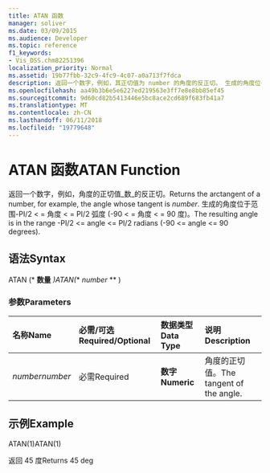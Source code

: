 ```yaml
---
title: ATAN 函数
manager: soliver
ms.date: 03/09/2015
ms.audience: Developer
ms.topic: reference
f1_keywords:
- Vis_DSS.chm82251396
localization_priority: Normal
ms.assetid: 19b77fbb-32c9-4fc9-4c07-a0a713f7fdca
description: 返回一个数字，例如，其正切值为 number 的角度的反正切。 生成的角度位于范围-PI/2 < = 角度 < = PI/2 弧度 (-90 < = 角度 < = 90 度)。
ms.openlocfilehash: aa49b3b6e5e6227ed219563e3ff7e8e8bb85ef45
ms.sourcegitcommit: 9d60cd82b5413446e5bc8ace2cd689f683fb41a7
ms.translationtype: MT
ms.contentlocale: zh-CN
ms.lasthandoff: 06/11/2018
ms.locfileid: "19779648"
---
```

# <a name="atan-function"></a><span data-ttu-id="f9811-104">ATAN 函数</span><span class="sxs-lookup"><span data-stu-id="f9811-104">ATAN Function</span></span>

<span data-ttu-id="f9811-105">返回一个数字，例如，角度的正切值_数_的反正切。</span><span class="sxs-lookup"><span data-stu-id="f9811-105">Returns the arctangent of a number, for example, the angle whose tangent is  _number_.</span></span> <span data-ttu-id="f9811-106">生成的角度位于范围-PI/2 < = 角度 < = PI/2 弧度 (-90 < = 角度 < = 90 度)。</span><span class="sxs-lookup"><span data-stu-id="f9811-106">The resulting angle is in the range -PI/2 <= angle <= PI/2 radians (-90 <= angle <= 90 degrees).</span></span> 
  
## <a name="syntax"></a><span data-ttu-id="f9811-107">语法</span><span class="sxs-lookup"><span data-stu-id="f9811-107">Syntax</span></span>

<span data-ttu-id="f9811-108">ATAN (* **数量** *)</span><span class="sxs-lookup"><span data-stu-id="f9811-108">ATAN(** *number* ** )</span></span> 
  
### <a name="parameters"></a><span data-ttu-id="f9811-109">参数</span><span class="sxs-lookup"><span data-stu-id="f9811-109">Parameters</span></span>

|<span data-ttu-id="f9811-110">**名称**</span><span class="sxs-lookup"><span data-stu-id="f9811-110">**Name**</span></span>|<span data-ttu-id="f9811-111">**必需/可选**</span><span class="sxs-lookup"><span data-stu-id="f9811-111">**Required/Optional**</span></span>|<span data-ttu-id="f9811-112">**数据类型**</span><span class="sxs-lookup"><span data-stu-id="f9811-112">**Data Type**</span></span>|<span data-ttu-id="f9811-113">**说明**</span><span class="sxs-lookup"><span data-stu-id="f9811-113">**Description**</span></span>|
|:-----|:-----|:-----|:-----|
| <span data-ttu-id="f9811-114">_number_</span><span class="sxs-lookup"><span data-stu-id="f9811-114">_number_</span></span> <br/> |<span data-ttu-id="f9811-115">必需</span><span class="sxs-lookup"><span data-stu-id="f9811-115">Required</span></span>  <br/> |<span data-ttu-id="f9811-116">**数字**</span><span class="sxs-lookup"><span data-stu-id="f9811-116">**Numeric**</span></span> <br/> |<span data-ttu-id="f9811-117">角度的正切值。</span><span class="sxs-lookup"><span data-stu-id="f9811-117">The tangent of the angle.</span></span>  <br/> |
   
## <a name="example"></a><span data-ttu-id="f9811-118">示例</span><span class="sxs-lookup"><span data-stu-id="f9811-118">Example</span></span>

<span data-ttu-id="f9811-119">ATAN(1)</span><span class="sxs-lookup"><span data-stu-id="f9811-119">ATAN(1)</span></span> 
  
<span data-ttu-id="f9811-120">返回 45 度</span><span class="sxs-lookup"><span data-stu-id="f9811-120">Returns 45 deg</span></span> 
  


